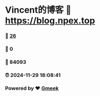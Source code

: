 # Vincent的博客 :link: https://blog.npex.top 
### :page_facing_up: [26](https://blog.npex.top/tag.html) 
### :speech_balloon: 0 
### :hibiscus: 84093 
### :alarm_clock: 2024-11-29 18:08:41 
### Powered by :heart: [Gmeek](https://github.com/Meekdai/Gmeek)
